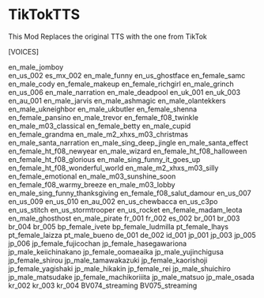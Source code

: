 # TikTokTTS
This Mod Replaces the original TTS with the one from TikTok

[VOICES]

en_male_jomboy
<br>
en_us_002
es_mx_002
en_male_funny
en_us_ghostface
en_female_samc
en_male_cody
en_female_makeup
en_female_richgirl
en_male_grinch
en_us_006
en_male_narration
en_male_deadpool
en_uk_001
en_uk_003
en_au_001
en_male_jarvis
en_male_ashmagic
en_male_olantekkers
en_male_ukneighbor
en_male_ukbutler
en_female_shenna
en_female_pansino
en_male_trevor
en_female_f08_twinkle
en_male_m03_classical
en_female_betty
en_male_cupid
en_female_grandma
en_male_m2_xhxs_m03_christmas
en_male_santa_narration
en_male_sing_deep_jingle
en_male_santa_effect
en_female_ht_f08_newyear
en_male_wizard
en_female_ht_f08_halloween
en_female_ht_f08_glorious
en_male_sing_funny_it_goes_up
en_female_ht_f08_wonderful_world
en_male_m2_xhxs_m03_silly
en_female_emotional
en_male_m03_sunshine_soon
en_female_f08_warmy_breeze
en_male_m03_lobby
en_male_sing_funny_thanksgiving
en_female_f08_salut_damour
en_us_007
en_us_009
en_us_010
en_au_002
en_us_chewbacca
en_us_c3po
en_us_stitch
en_us_stormtrooper
en_us_rocket
en_female_madam_leota
en_male_ghosthost
en_male_pirate
fr_001
fr_002
es_002
br_001
br_003
br_004
br_005
bp_female_ivete
bp_female_ludmilla
pt_female_lhays
pt_female_laizza
pt_male_bueno
de_001
de_002
id_001
jp_001
jp_003
jp_005
jp_006
jp_female_fujicochan
jp_female_hasegawariona
jp_male_keiichinakano
jp_female_oomaeaika
jp_male_yujinchigusa
jp_female_shirou
jp_male_tamawakazuki
jp_female_kaorishoji
jp_female_yagishaki
jp_male_hikakin
jp_female_rei
jp_male_shuichiro
jp_male_matsudake
jp_female_machikoriiita
jp_male_matsuo
jp_male_osada
kr_002
kr_003
kr_004
BV074_streaming
BV075_streaming
